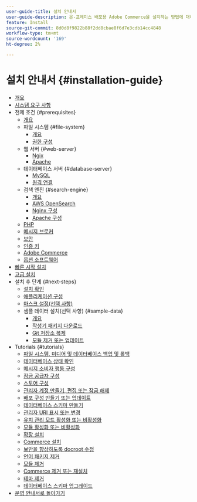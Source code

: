 ```yaml
---
user-guide-title: 설치 안내서
user-guide-description: 온-프레미스 배포용 Adobe Commerce을 설치하는 방법에 대해 알아봅니다.
feature: Install
source-git-commit: 8d0d8f9822b88f2dd8cbae8f6d7e3cdb14cc4848
workflow-type: tm+mt
source-wordcount: '169'
ht-degree: 2%

---
```



# 설치 안내서 {#installation-guide}

- [개요](overview.md)
- [시스템 요구 사항](system-requirements.md)
- 전제 조건 {#prerequisites}
   - [개요](prerequisites/overview.md)
   - 파일 시스템 {#file-system}
      - [개요](prerequisites/file-system/overview.md)
      - [권한 구성](prerequisites/file-system/configure-permissions.md)
   - 웹 서버 {#web-server}
      - [Ngix](prerequisites/web-server/nginx.md)
      - [Apache](prerequisites/web-server/apache.md)
   - 데이터베이스 서버 {#database-server}
      - [MySQL](prerequisites/database/mysql.md)
      - [원격 연결](prerequisites/database/mysql-remote.md)
   - 검색 엔진 {#search-engine}
      - [개요](prerequisites/search-engine/overview.md)
      - [AWS OpenSearch](prerequisites/search-engine/aws-opensearch.md)
      - [Nginx 구성](prerequisites/search-engine/configure-nginx.md)
      - [Apache 구성](prerequisites/search-engine/configure-apache.md)
   - [PHP](prerequisites/php-settings.md)
   - [메시지 브로커](prerequisites/rabbitmq.md)
   - [보안](prerequisites/security.md)
   - [인증 키](prerequisites/authentication-keys.md)
   - [Adobe Commerce](prerequisites/commerce.md)
   - [옵션 소프트웨어](prerequisites/optional-software.md)
- [빠른 시작 설치](composer.md)
- [고급 설치](advanced.md)
- 설치 후 단계 {#next-steps}
   - [설치 확인](next-steps/verify.md)
   - [애플리케이션 구성](next-steps/configuration.md)
   - [마스크 설정(선택 사항)](next-steps/set-umask.md)
   - 샘플 데이터 설치(선택 사항) {#sample-data}
      - [개요](sample-data/overview.md)
      - [작성기 패키지 다운로드](sample-data/composer-packages.md)
      - [Git 저장소 복제](sample-data/git-repositories.md)
      - [모듈 제거 또는 업데이트](sample-data/remove-or-update.md)
- Tutorials {#tutorials}
   - [파일 시스템, 미디어 및 데이터베이스 백업 및 롤백](tutorials/backup.md)
   - [데이터베이스 상태 확인](tutorials/database-status.md)
   - [메시지 소비자 행동 구성](tutorials/message-consumers.md)
   - [잠금 공급자 구성](tutorials/lock-provider.md)
   - [스토어 구성](tutorials/store.md)
   - [관리자 계정 만들기, 편집 또는 잠금 해제](tutorials/admin.md)
   - [배포 구성 만들기 또는 업데이트](tutorials/deployment.md)
   - [데이터베이스 스키마 만들기](tutorials/database.md)
   - [관리자 URI 표시 또는 변경](tutorials/admin-uri.md)
   - [유지 관리 모드 활성화 또는 비활성화](tutorials/maintenance-mode.md)
   - [모듈 활성화 또는 비활성화](tutorials/manage-modules.md)
   - [확장 설치](tutorials/extensions.md)
   - [Commerce 설치](tutorials/install.md)
   - [보안을 향상하도록 docroot 수정](tutorials/docroot.md)
   - [언어 패키지 제거](tutorials/language-packages.md)
   - [모듈 제거](tutorials/uninstall-modules.md)
   - [Commerce 제거 또는 재설치](tutorials/uninstall.md)
   - [테마 제거](tutorials/themes.md)
   - [데이터베이스 스키마 업그레이드](tutorials/database-upgrade.md)
- [운영 안내서로 돌아가기](https://experienceleague.adobe.com/docs/commerce-operations/operational-guides/home.html)

